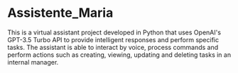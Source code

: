 # Assistente_Maria
 This is a virtual assistant project developed in Python that uses OpenAI's GPT-3.5 Turbo API to provide intelligent responses and perform specific tasks. The assistant is able to interact by voice, process commands and perform actions such as creating, viewing, updating and deleting tasks in an internal manager.
